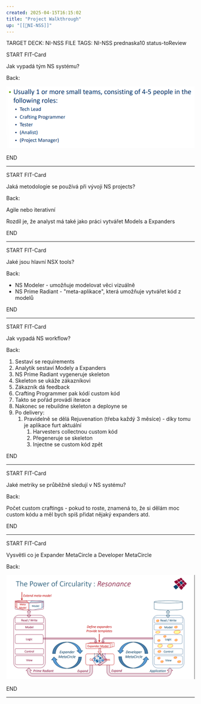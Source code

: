 ```yaml
---
created: 2025-04-15T16:15:02
title: "Project Walkthrough"
up: "[[📖NI-NSS]]"
---
```


TARGET DECK: NI-NSS
FILE TAGS: NI-NSS prednaska10 status-toReview


START
FIT-Card

Jak vypadá tým NS systému?

Back:

![](../../../Assets/Pasted%20image%2020250415161926.png)
<!--ID: 1746599654057-->
END

---


START
FIT-Card

Jaká metodologie se používá při vývoji NS projects?

Back:

Agile nebo iterativní

Rozdíl je, že analyst má také jako práci vytvářet Models a Expanders
<!--ID: 1746599654073-->
END

---


START
FIT-Card

Jaké jsou hlavní NSX tools?

Back:

- NS Modeler - umožňuje modelovat věci vizuálně
- NS Prime Radiant - "meta-aplikace", která umožňuje vytvářet kód z modelů
<!--ID: 1746599654083-->
END

---


START
FIT-Card

Jak vypadá NS workflow?

Back:

1. Sestaví se requirements
2. Analytik sestaví Modely a Expanders
3. NS Prime Radiant vygeneruje skeleton
4. Skeleton se ukáže zákazníkovi
5. Zákazník dá feedback
6. Crafting Programmer pak kódí custom kód
7. Takto se pořád provádí iterace
8. Nakonec se rebuildne skeleton a deployne se
9. Po delivery:
	1. Pravidelně se dělá Rejuvenation (třeba každý 3 měsíce) - díky tomu je aplikace furt aktuální
		1. Harvesters collectnou custom kód
		2. Přegeneruje se skeleton
		3. Injectne se custom kód zpět
<!--ID: 1746599654091-->
END

---


START
FIT-Card

Jaké metriky se průběžně sledují v NS systému?

Back:

Počet custom craftings - pokud to roste, znamená to, že si dělám moc custom kódu a měl bych spíš přidat nějaký expanders atd.
<!--ID: 1746599654100-->
END

---


START
FIT-Card

Vysvětli co je Expander MetaCircle a Developer MetaCircle

Back:

![](../../../Assets/Pasted%20image%2020250508145152.png)
<!--ID: 1746710070290-->
END

---
